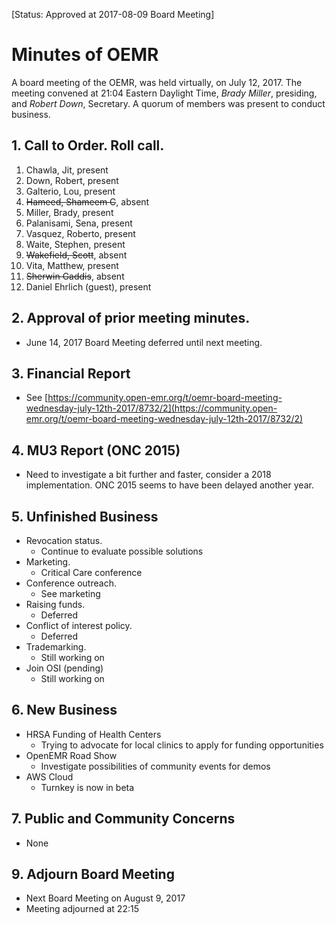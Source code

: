 [Status: Approved at 2017-08-09 Board Meeting]

# Minutes of OEMR
A board meeting of the OEMR, was held virtually, on July 12, 2017. The meeting
convened at 21:04 Eastern Daylight Time, _Brady Miller_, presiding, and
_Robert Down_, Secretary. A quorum of members was present to conduct business.

## 1. Call to Order. Roll call.
1. Chawla, Jit, present
2. Down, Robert, present
3. Galterio, Lou, present
4. ~~Hameed, Shameem C~~, absent
5. Miller, Brady, present
6. Palanisami, Sena, present
7. Vasquez, Roberto, present
8. Waite, Stephen, present
9. ~~Wakefield, Scott~~, absent
10. Vita, Matthew, present
11. ~~Sherwin Gaddis~~, absent
12. Daniel Ehrlich (guest), present

## 2. Approval of prior meeting minutes.
- June 14, 2017 Board Meeting deferred until next meeting.

## 3. Financial Report
- See [https://community.open-emr.org/t/oemr-board-meeting-wednesday-july-12th-2017/8732/2](https://community.open-emr.org/t/oemr-board-meeting-wednesday-july-12th-2017/8732/2)

## 4. MU3 Report (ONC 2015)
- Need to investigate a bit further and faster, consider a 2018 implementation. ONC 2015 seems to have been delayed another year.

## 5. Unfinished Business

- Revocation status.
	- Continue to evaluate possible solutions
- Marketing.
	- Critical Care conference
- Conference outreach.
	- See marketing
- Raising funds.
	- Deferred
- Conflict of interest policy.
	- Deferred
- Trademarking.
	- Still working on
- Join OSI (pending)
	- Still working on

## 6. New Business
- HRSA Funding of Health Centers
	- Trying to advocate for local clinics to apply for funding opportunities
- OpenEMR Road Show
	- Investigate possibilities of community events for demos
- AWS Cloud
	- Turnkey is now in beta

## 7. Public and Community Concerns
- None

## 9. Adjourn Board Meeting
- Next Board Meeting on August 9, 2017
- Meeting adjourned at 22:15 

